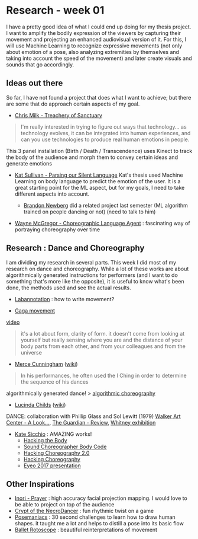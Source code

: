 # Research - week 01

I have a pretty good idea of what I could end up doing for my thesis project. I want to amplify the bodily expression of the viewers by capturing their movement and projecting an enhanced audiovisual version of it. For this, I will use Machine Learning to recognize expressive movements (not only about emotion of a pose, also analyzing extremities by themselves and taking into account the speed of the movement) and later create visuals and sounds that go accordingly.


## Ideas out there

So far, I have not found a project that does what I want to achieve; but there are some that do approach certain aspects of my goal.

- [Chris Milk - Treachery of Sanctuary](http://milk.co/treachery)
> I'm really interested in trying to figure out ways that technology... as technology evolves, it can be integrated into human experiences, and can you use technologies to produce real human emotions in people.

  This 3 panel installation (Birth / Death / Transcendence) uses Kinect to track the body of the audience and morph them to convey certain ideas and generate emotions


- [Kat Sullivan - Parsing our Silent Language](https://vimeo.com/175379508)
  Kat's thesis used Machine Learning on body language to predict the emotion of the user. It is a great starting point for the ML aspect, but for my goals, I need to take different aspects into account.

  - [Brandon Newberg](http://physical-digital.com/) did a related project last semester (ML algorithm trained on people dancing or not) (need to talk to him)

- [Wayne McGregor - Choreographic Language Agent](https://waynemcgregor.com/research/choreographic-language-agent) : fascinating way of portraying choreography over time



## Research : Dance and Choreography

I am dividing my research in several parts. This week I did most of my research on dance and choreography. While a lot of these works are about algorithmically generated instructions for performers (and I want to do something that's more like the opposite), it is useful to know what's been done, the methods used and see the actual results.

- [Labannotation](http://www.dancenotation.org/lnbasics/frame0.html) : how to write movement?

- [Gaga movement](http://gagapeople.com/english/)

[video](https://www.youtube.com/watch?v=OGPG1QL1vJc)
> it's a lot about form, clarity of form. it doesn't come from looking at yourself but really sensing where you are and the distance of your body parts from each other, and from your colleagues and from the universe

- [Merce Cunningham](https://www.mercecunningham.org/) ([wiki](https://en.wikipedia.org/wiki/Merce_Cunningham))
> In his performances, he often used the I Ching in order to determine the sequence of his dances

  algorithmically generated dance! > [algorithmic choreography](https://en.wikipedia.org/wiki/Algorithmic_Choreography)

- [Lucinda Childs](http://www.lucindachilds.com/) ([wiki](https://en.wikipedia.org/wiki/Lucinda_Childs))

DANCE: collaboration with Phillip Glass and Sol Lewitt (1979) [Walker Art Center - A Look...](https://www.theguardian.com/stage/2011/oct/19/lucinda-childs-dance-company-review), [The Guardian - Review](https://www.theguardian.com/stage/2011/oct/19/lucinda-childs-dance-company-review), [Whitney exhibition](https://whitney.org/Exhibitions/LucindaChilds)

- [Kate Sicchio](http://blog.sicchio.com) : AMAZING works!
  - [Hacking the Body](http://blog.sicchio.com/works/hacking-the-body/)
  - [Sound Choreographer Body Code](http://blog.sicchio.com/works/sound-choreographer-body-code/)
  - [Hacking Choreography 2.0](http://blog.sicchio.com/works/hacking-choreography-2-0/)
  - [Hacking Choreography](http://blog.sicchio.com/works/hacking-choreography/)
  - [Eyeo 2017 presentation](https://vimeo.com/232544918)



## Other Inspirations

- [Inori - Prayer](https://www.nobumichiasai.com/works/139/) : high accuracy facial projection mapping. I would love to be able to project on top of the audience
- [Crypt of the NecroDancer](https://braceyourselfgames.com/crypt-of-the-necrodancer/) : fun rhythmic twist on a game
- [Posemaniacs](http://www.posemaniacs.com/) : 30 second challenges to learn how to draw human shapes. it taught me a lot and helps to distill a pose into its basic flow
- [Ballet Rotoscope](https://www.youtube.com/watch?v=yzJk6ww3LD0) : beautiful reinterpretations of movement
